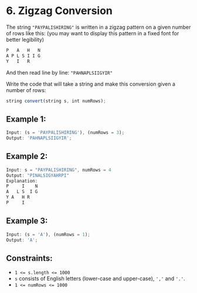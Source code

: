 # 6. Zigzag Conversion

The string `"PAYPALISHIRING"` is written in a zigzag pattern on a given number of rows like this: (you may want to display this pattern in a fixed font for better legibility)

```javascript
P   A   H   N
A P L S I I G
Y   I   R
```

And then read line by line: `"PAHNAPLSIIGYIR"`

Write the code that will take a string and make this conversion given a number of rows:

```javascript
string convert(string s, int numRows);
```

## Example 1:

```javascript
Input: (s = 'PAYPALISHIRING'), (numRows = 3);
Output: 'PAHNAPLSIIGYIR';
```

## Example 2:

```javascript
Input: s = "PAYPALISHIRING", numRows = 4
Output: "PINALSIGYAHRPI"
Explanation:
P     I    N
A   L S  I G
Y A   H R
P     I

```

## Example 3:

```javascript
Input: (s = 'A'), (numRows = 1);
Output: 'A';
```

## Constraints:

- `1 <= s.length <= 1000`
- `s` consists of English letters (lower-case and upper-case), `','` and `'.'`.
- `1 <= numRows <= 1000`
